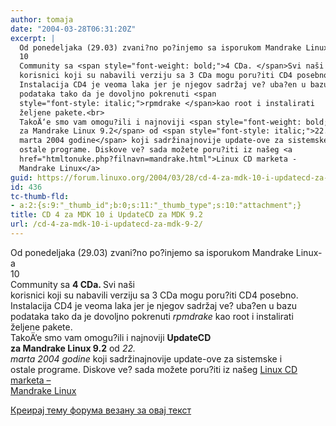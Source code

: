 ```yaml
---
author: tomaja
date: "2004-03-28T06:31:20Z"
excerpt: |
  Od ponedeljaka (29.03) zvani?no po?injemo sa isporukom Mandrake Linux-a
  10
  Community sa <span style="font-weight: bold;">4 CDa. </span>Svi naši
  korisnici koji su nabavili verziju sa 3 CDa mogu poru?iti CD4 posebno.
  Instalacija CD4 je veoma laka jer je njegov sadržaj ve? uba?en u bazu
  podataka tako da je dovoljno pokrenuti <span
  style="font-style: italic;">rpmdrake </span>kao root i instalirati
  željene pakete.<br>
  TakoÄ‘e smo vam omogu?ili i najnoviji <span style="font-weight: bold;">UpdateCD
  za Mandrake Linux 9.2</span> od <span style="font-style: italic;">22.
  marta 2004 godine</span> koji sadržinajnovije update-ove za sistemske i
  ostale programe. Diskove ve? sada možete poru?iti iz našeg <a
  href="htmltonuke.php?filnavn=mandrake.html">Linux CD marketa -
  Mandrake Linux</a>
guid: https://forum.linuxo.org/2004/03/28/cd-4-za-mdk-10-i-updatecd-za-mdk-9-2/
id: 436
tc-thumb-fld:
- a:2:{s:9:"_thumb_id";b:0;s:11:"_thumb_type";s:10:"attachment";}
title: CD 4 za MDK 10 i UpdateCD za MDK 9.2
url: /cd-4-za-mdk-10-i-updatecd-za-mdk-9-2/
---
```

Od ponedeljaka (29.03) zvani?no po?injemo sa isporukom Mandrake Linux-a  
10  
Community sa <span style="font-weight: bold;">4 CDa. </span>Svi naši  
korisnici koji su nabavili verziju sa 3 CDa mogu poru?iti CD4 posebno.  
Instalacija CD4 je veoma laka jer je njegov sadržaj ve? uba?en u bazu  
podataka tako da je dovoljno pokrenuti <span
style="font-style: italic;">rpmdrake </span>kao root i instalirati  
željene pakete.  
TakoÄ‘e smo vam omogu?ili i najnoviji <span style="font-weight: bold;">UpdateCD<br /> za Mandrake Linux 9.2</span> od <span style="font-style: italic;">22.<br /> marta 2004 godine</span> koji sadržinajnovije update-ove za sistemske i  
ostale programe. Diskove ve? sada možete poru?iti iz našeg [Linux CD marketa &#8211;  
Mandrake Linux](htmltonuke.php?filnavn=mandrake.html)<!--break-->

[Креирај тему форума везану за овај текст](https://linuxo.org/nova-tema-na-forumu/?se_pid=436)